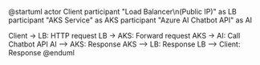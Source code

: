 @startuml
actor Client
participant "Load Balancer\n(Public IP)" as LB
participant "AKS Service" as AKS
participant "Azure AI Chatbot API" as AI

Client -> LB: HTTP request
LB -> AKS: Forward request
AKS -> AI: Call Chatbot API
AI --> AKS: Response
AKS --> LB: Response
LB --> Client: Response
@enduml
